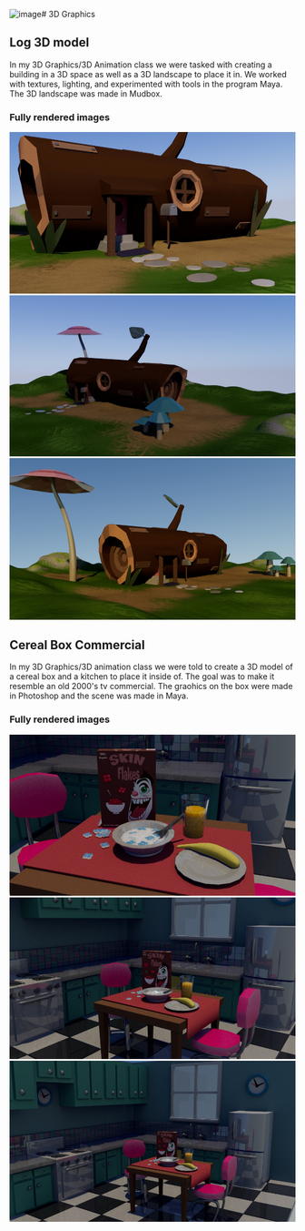 ![image](https://github.com/Akwardginger/3D-Graphics/assets/70280960/2213f6cb-ca1d-4560-8abf-2ef44948a305)# 3D Graphics
## Log 3D model

In my 3D Graphics/3D Animation class we were tasked with creating a building in a 3D space as well as a 3D landscape to place it in. We worked with textures, lighting, and experimented with tools in the program Maya. The 3D landscape was made in Mudbox.

### Fully rendered images
![log close up](https://github.com/Akwardginger/3D-Graphics/blob/main/photos/log_close.jpg)
![log wide shot](https://github.com/Akwardginger/3D-Graphics/blob/main/photos/log_wide.jpg)
![log medium view](https://github.com/Akwardginger/3D-Graphics/blob/main/photos/medium_log.jpg)

## Cereal Box Commercial

In my 3D Graphics/3D animation class we were told to create a 3D model of a cereal box and a kitchen to place it inside of. The goal was to make it resemble an old 2000's tv commercial. The graohics on the box were made in Photoshop and the scene was made in Maya.

### Fully rendered images
![table close up](https://github.com/Akwardginger/3D-Graphics/blob/main/photos/Close_up.jpg)
![medium view](https://github.com/Akwardginger/3D-Graphics/blob/main/photos/Table_shot.jpg)
![full scene](https://github.com/Akwardginger/3D-Graphics/blob/main/photos/Full_shot.jpg)
